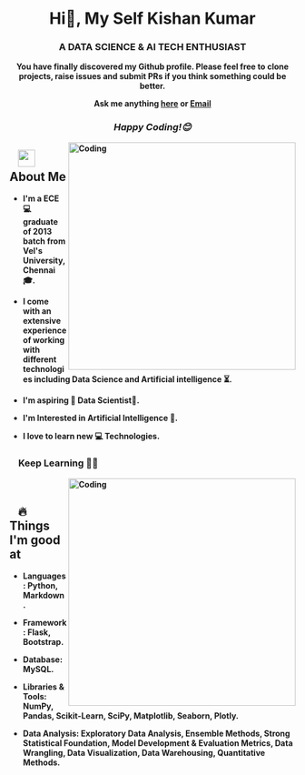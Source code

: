 <h1 align="center">  Hi👋, My Self Kishan Kumar</h1>
<h3 align="center"> A DATA SCIENCE & AI TECH ENTHUSIAST<b></h3>
<div align="center">
You have finally discovered my Github profile.
Please feel free to clone projects, raise issues and submit PRs if you think something could be better.

Ask me anything [here](https://github.com/connectkishan1/connectkishan1/issues/new) or [Email](connectkishan1@gmail.com)
</div>
<h3 align="center"><i>Happy Coding!😊</i></h3>


<img align="right" alt="Coding" width="400" hight="200" src="https://media.giphy.com/media/gh0RRgkTXedvF0pDc0/giphy.gif">

## &nbsp; &nbsp;<img src="https://media.giphy.com/media/WUlplcMpOCEmTGBtBW/giphy.gif" width="30"> **About Me**

- I'm a ECE 💻 graduate of 2013 batch from **Vel's University,Chennai**🎓. 

- I come with an extensive experience of working with different technologies including Data Science and Artificial intelligence ⏳. 

- I'm aspiring 🔭️ Data Scientist🚂.

- I'm  Interested in Artificial Intelligence 🤔. 

- I love to learn new 💻 **Technologies**.

### &nbsp; &nbsp; **Keep Learning** 👨‍🎓️️

<img align="right" alt="Coding" width="400" src="https://media.giphy.com/media/3bgcPpDaikspxiUHlH/giphy.gif"/>
</br>

## &nbsp; &nbsp;🔥**Things I'm good at** 

- **Languages:** Python, Markdown.

- **Framework:** Flask, Bootstrap.

- **Database:** MySQL.

- **Libraries & Tools:** NumPy, Pandas, Scikit-Learn, SciPy, Matplotlib, Seaborn, Plotly.

- **Data Analysis:** Exploratory Data Analysis, Ensemble Methods, Strong Statistical Foundation, Model Development & Evaluation Metrics, Data Wrangling, Data Visualization, Data Warehousing, Quantitative Methods.

<!--
**connectkishan1/connectkishan1** is a ✨ _special_ ✨ repository because its `README.md` (this file) appears on your GitHub profile.

Here are some ideas to get you started:

- 🔭 I’m currently working on ...
- 🌱 I’m currently learning ...
- 👯 I’m looking to collaborate on ...
- 🤔 I’m looking for help with ...
- 💬 Ask me about ...
- 📫 How to reach me: ...
- 😄 Pronouns: ...
- ⚡ Fun fact: ...
-->
